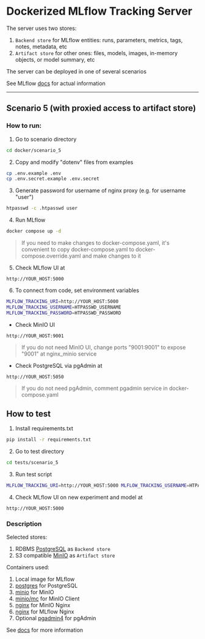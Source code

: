 # Dockerized MLflow Tracking Server

The server uses two stores:
1. `Backend store` for MLflow entities: runs, parameters, metrics, tags, notes, metadata, etc
2. `Artifact store` for other ones: files, models, images, in-memory objects, or model summary, etc

The server can be deployed in one of several scenarios

See MLflow [docs](https://mlflow.org/docs/latest/tracking.html) for actual information

***

## Scenario 5 (with proxied access to artifact store)

### How to run:
1. Go to scenario directory
```sh
cd docker/scenario_5
```
2. Copy and modify "dotenv" files from examples
```sh
cp .env.example .env
cp .env.secret.example .env.secret
```
3. Generate password for username of nginx proxy (e.g. for username "user")
```sh
htpasswd -c .htpasswd user
```
4. Run MLflow
```sh
docker compose up -d
```
> If you need to make changes to docker-compose.yaml, it's convenient to copy docker-compose.yaml to docker-compose.override.yaml and make changes to it

5. Check MLflow UI at 
```
http://YOUR_HOST:5000
```
6. To connect from code, set environment variables
```sh
MLFLOW_TRACKING_URI=http://YOUR_HOST:5000
MLFLOW_TRACKING_USERNAME=HTPASSWD_USERNAME
MLFLOW_TRACKING_PASSWORD=HTPASSWD_PASSWORD
```
* Check MinIO UI
```
http://YOUR_HOST:9001
```
> If you do not need MinIO UI, change ports "9001:9001" to expose "9001" at nginx_minio service
* Check PostgreSQL via pgAdmin at
```
http://YOUR_HOST:5050
```
> If you do not need pgAdmin, comment pgadmin service in docker-compose.yaml

## How to test
1. Install requirements.txt
```sh
pip install -r requirements.txt
```
2. Go to test directory
```sh
cd tests/scenario_5
```
3. Run test script
```sh
MLFLOW_TRACKING_URI=http://YOUR_HOST:5000 MLFLOW_TRACKING_USERNAME=HTPASSWD_USERNAME MLFLOW_TRACKING_PASSWORD=HTPASSWD_PASSWORD python test.py
```
4. Check MLflow UI on new experiment and model at 
```
http://YOUR_HOST:5000
```

### Description
Selected stores:
1. RDBMS [PostgreSQL](https://www.postgresql.org/) as `Backend store`
2. S3 compatible [MinIO](https://min.io/) as `Artifact store`

Containers used:
1. Local image for MLflow
2. [postgres](https://hub.docker.com/_/postgres) for PostgreSQL
3. [minio](https://hub.docker.com/r/minio/minio) for MinIO
4. [minio/mc](https://hub.docker.com/r/minio/mc/) for MinIO Client
5. [nginx](https://hub.docker.com/_/nginx) for MinIO Nginx
6. [nginx](https://hub.docker.com/_/nginx) for MLflow Nginx
7. Optional [pgadmin4](https://hub.docker.com/r/dpage/pgadmin4/) for pgAdmin 

See [docs](https://mlflow.org/docs/latest/tracking.html#scenario-5-mlflow-tracking-server-enabled-with-proxied-artifact-storage-access) for more information
